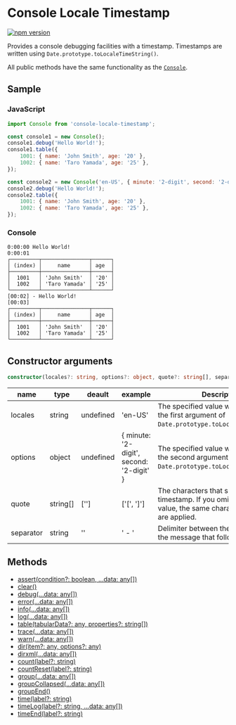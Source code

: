 # Console Locale Timestamp

[![npm version](https://badge.fury.io/js/console-locale-timestamp.svg)](https://badge.fury.io/js/console-locale-timestamp)

Provides a console debugging facilities with a timestamp. Timestamps are written using `Date.prototype.toLocaleTimeString()`.

All public methods have the same functionality as the [`Console`](https://console.spec.whatwg.org/).

## Sample

### JavaScript

```JavaScript
import Console from 'console-locale-timestamp';

const console1 = new Console();
console1.debug('Hello World!');
console1.table({
	1001: { name: 'John Smith', age: '20' },
	1002: { name: 'Taro Yamada', age: '25' },
});

const console2 = new Console('en-US', { minute: '2-digit', second: '2-digit' }, ['[', ']'], ' - ');
console2.debug('Hello World!');
console2.table({
	1001: { name: 'John Smith', age: '20' },
	1002: { name: 'Taro Yamada', age: '25' },
});
```

### Console

```
0:00:00 Hello World!
0:00:01
┌─────────┬───────────────┬──────┐
│ (index) │     name      │ age  │
├─────────┼───────────────┼──────┤
│  1001   │ 'John Smith'  │ '20' │
│  1002   │ 'Taro Yamada' │ '25' │
└─────────┴───────────────┴──────┘
[00:02] - Hello World!
[00:03]
┌─────────┬───────────────┬──────┐
│ (index) │     name      │ age  │
├─────────┼───────────────┼──────┤
│  1001   │ 'John Smith'  │ '20' │
│  1002   │ 'Taro Yamada' │ '25' │
└─────────┴───────────────┴──────┘
```

## Constructor arguments

```TypeScript
constructor(locales?: string, options?: object, quote?: string[], separator?: string)
```

| name | type | deault | example | Description |
|-|-|-|-|-|
| locales | string | undefined | 'en-US' | The specified value will be used as the first argument of `Date.prototype.toLocaleTimeString()`. |
| options | object | undefined | { minute: '2-digit', second: '2-digit' } | The specified value will be used as the second argument of `Date.prototype.toLocaleTimeString()`. |
| quote | string[] | [''] | ['[', ']'] | The characters that surround the timestamp. If you omit the second value, the same characters as the first are applied. |
| separator | string | '' | ' - ' | Delimiter between the timestamp and the message that follows. |

## Methods

- [assert(condition?: boolean, ...data: any[])](https://console.spec.whatwg.org/#assert)
- [clear()](https://console.spec.whatwg.org/#clear)
- [debug(...data: any[])](https://console.spec.whatwg.org/#debug)
- [error(...data: any[])](https://console.spec.whatwg.org/#error)
- [info(...data: any[])](https://console.spec.whatwg.org/#info)
- [log(...data: any[])](https://console.spec.whatwg.org/#log)
- [table(tabularData?: any, properties?: string[])](https://console.spec.whatwg.org/#table)
- [trace(...data: any[])](https://console.spec.whatwg.org/#trace)
- [warn(...data: any[])](https://console.spec.whatwg.org/#warn)
- [dir(item?: any, options?: any)](https://console.spec.whatwg.org/#dir)
- [dirxml(...data: any[])](https://console.spec.whatwg.org/#dirxml)
- [count(label?: string)](https://console.spec.whatwg.org/#count)
- [countReset(label?: string)](https://console.spec.whatwg.org/#countreset)
- [group(...data: any[])](https://console.spec.whatwg.org/#group)
- [groupCollapsed(...data: any[])](https://console.spec.whatwg.org/#groupcollapsed)
- [groupEnd()](https://console.spec.whatwg.org/#groupend)
- [time(label?: string)](https://console.spec.whatwg.org/#time)
- [timeLog(label?: string, ...data: any[])](https://console.spec.whatwg.org/#timelog)
- [timeEnd(label?: string)](https://console.spec.whatwg.org/#timeend)
